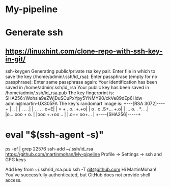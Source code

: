 # My-pipeline

# Generate ssh
## https://linuxhint.com/clone-repo-with-ssh-key-in-git/
ssh-keygen
Generating public/private rsa key pair.
Enter file in which to save the key (/home/admin/.ssh/id_rsa): 
Enter passphrase (empty for no passphrase): 
Enter same passphrase again: 
Your identification has been saved in /home/admin/.ssh/id_rsa
Your public key has been saved in /home/admin/.ssh/id_rsa.pub
The key fingerprint is:
SHA256:/Wohsia9eZWjDuSCuPxYpy5YNMY90/ckVe89dEp6Hdw admin@martin-UX305FA
The key's randomart image is:
+---[RSA 3072]----+
|           ..    |
|          .  .. .|
| . . .   .    o+E|
|  = + . o..  +.+o|
| o . o..S+... +.o|
| ... o. . *. .  .|
|o....ooo + o.    |
|ooo +.+oo ..     |
|.o++ oo+...      |
+----[SHA256]-----+

# eval "$(ssh-agent -s)"
ps -ef | grep 22576
ssh-add ~/.ssh/id_rsa
https://github.com/martinmohan/My-pipeline
Profile -> Settings -> ssh and GPG keys

Add key from
~/.ssh/id_rsa.pub
ssh -T git@github.com
Hi MartinMohan! You've successfully authenticated, but GitHub does not provide shell access.

